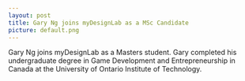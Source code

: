 ```yaml
---
layout: post
title: Gary Ng joins myDesignLab as a MSc Candidate
picture: default.png
---
```


Gary Ng joins myDesignLab as a Masters student. Gary completed his undergraduate degree in Game Development and Entrepreneurship in Canada at the University of Ontario Institute of Technology. 


